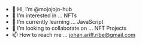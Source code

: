 - 👋 Hi, I’m @mojojojo-hub
- 👀 I’m interested in ... NFTs
- 🌱 I’m currently learning ... JavaScript
- 💞️ I’m looking to collaborate on ... NFT Projects
- 📫 How to reach me ... johan.ariff.ribe@gmail.com

<!---
mojojojo-hub/mojojojo-hub is a ✨ special ✨ repository because its `README.md` (this file) appears on your GitHub profile.
You can click the Preview link to take a look at your changes.
--->
